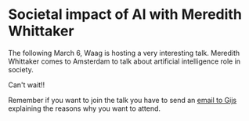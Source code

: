 # Societal impact of AI with Meredith Whittaker

The following March 6, Waag is hosting a very interesting talk. Meredith Whittaker comes to Amsterdam to talk about artificial intelligence role in society.

Can't wait!!

Remember if you want to join the talk you have to send an [email to Gijs](gijs@waag.org) explaining the reasons why you want to attend.
